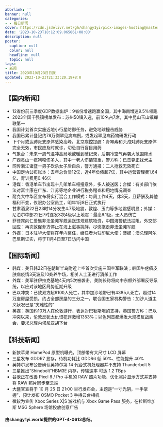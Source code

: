 ```yaml
---
abbrlink: ''
banner: null
categories:
- - 每日新闻
cover: https://cdn.jsdelivr.net/gh/shangy1yi/picx-images-hosting@master/FWT8cXaVEAA2C4h.2h81q1m596.webp
date: '2023-10-23T18:12:09.065861+08:00'
description: null
poster:
  caption: null
  color: null
  headline: null
  topic: null
tags:
- 新闻
title: 2023年10月23日日报
updated: 2023-10-23T21:33:20.19+8:0
---
```

## 【国内新闻】

* 12省份前三季度GDP数据出炉：9省份增速跑赢全国，其中海南增速9.5%领跑
* 2023全国千强镇榜单发布：苏州50镇入选，前10名占7席，其中昆山玉山镇蝉联第一
* 我国计划首次实施近地小行星防御任务，避免地球撞击威胁
* 我国已累计登记约78万例罕见病病例，或发起罕见病药物研发行动
* 下个月或达肺炎支原体感染高峰，北京疾控提醒：青霉素和头孢对肺炎支原体完全无效，市民应及时就诊，切忌自行盲目用药
* 气象台：未来一周气温冲高局地或暖到破纪录，后期冷空气再袭大范围降水
* 广西灵山一疯狗咬伤多人，其中一老人伤情较重，警方称：已击毙正找犬主
* 网传浙江诸暨一男子砍杀女子后自杀，警方通报：二人抢救无效死亡
* 中国足协公布账本：去年总负债12亿，近4年负债超7亿，其中运营管理费1.64亿，青训费用0.46亿
* 港媒：香港单车节出现十几架单车相撞意外，多人被送医；台媒：有关部门依法对富士康在广东、江苏等地企业进行税务稽查和用地情况调查
* 耐克大中华区宣布将实行混合工作模式：每周工作4天，休3天，且薪酬及其他福利不变，仅限办公室员工，明年1月8日正式执行
* 甘肃酒泉22日23时14分发生4.7级地震，敦煌、玉门等多地震感明显；外媒：尼泊尔中部22日7时连发3次4级以上地震：最高6.1级，无人员伤亡
* 菲律宾向仁爱礁非法坐滩军舰运送违规建筑物资，中国海警依法拦阻，外交部回应：再次敦促菲方停止在海上滋事挑衅，尽快拖走非法坐滩军舰
* 外媒：日本驻华大使将在年内离任，继任者为驻印尼大使；澳媒：澳总理阿尔巴尼斯证实，将于11月4日至7日访问中国

## 【国际新闻】

* 韩媒：美日韩22日在朝鲜半岛附近上空首次实施三国空军联演；韩国牛疙瘩皮肤病疫情3天波及10处养牛场，相关人士正进行消杀工作
* 外媒：美军驻伊拉克基地4天内5次被袭击，美防长称将向中东额外部署反导系统，以应对该地区局势近期升级
* 巴以冲突：已致双方超6100人死亡，其中加沙地带已有4385人死亡，超过14万座房屋受损，约占全部房屋的三分之一，联合国五家机构警告：加沙人道主义状况已是“灾难性的”
* 英媒：英国约10万人在伦敦游行，表达对巴勒斯坦的支持，英国警方称：巴以冲突以来，伦敦反犹太仇恨犯罪激增1353%；以色列首都爆发大规模反战集会，要求总理内塔尼亚胡下台

## 【科技新闻】

* 新款苹果 HomePod 原型机曝光，顶部带有大尺寸 LCD 屏幕
* 三星发布 GDDR7 显存，待机功耗比 GDDR6 低 50%、性能提升 40%
* 英特尔发布公告确认英特尔第 14 代台式机处理器并不支持 Thunderbolt 5
* 三星推出“Shinebolt”HBM3E 内存，传输速率 可达 1.2 TBps
* 谷歌正在改善 Pixel 8 / Pro 手机的 RAW 照片功能，优化照片显示方式并支持将 RAW 照片同步至云端
* 大疆官宣将于 10 月 25 日 21:00 举行发布会，主题是“一寸光阴，一手掌握”，预计发布 OSMO Pocket 3 手持云台相机
* 微软为宣传 Xbox Series X|S 游戏机与 Xbox Game Pass 服务，在拉斯维加斯 MSG Sphere 场馆投放创意广告

#### 由shangy1yi.world提供的GPT-4-0613总结。
